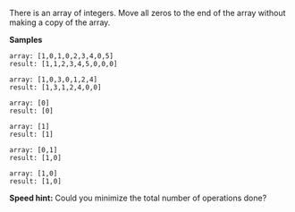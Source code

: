 There is an array of integers. Move all zeros to the end of the array without making a copy of the array.

**Samples**
```
array: [1,0,1,0,2,3,4,0,5]
result: [1,1,2,3,4,5,0,0,0]
```
```
array: [1,0,3,0,1,2,4]
result: [1,3,1,2,4,0,0]
```
```
array: [0]
result: [0]
```
```
array: [1]
result: [1]
```
```
array: [0,1]
result: [1,0]
```
```
array: [1,0]
result: [1,0]
```

**Speed hint:**
Could you minimize the total number of operations done?
